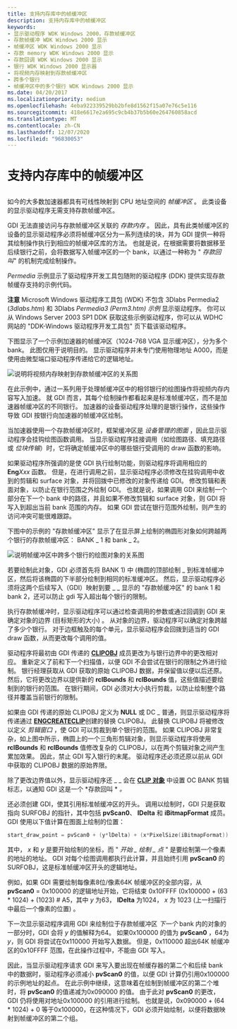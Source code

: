 ```yaml
---
title: 支持内存库中的帧缓冲区
description: 支持内存库中的帧缓冲区
keywords:
- 显示驱动程序 WDK Windows 2000，存款帧缓冲区
- 存款帧缓冲 WDK Windows 2000 显示
- 帧缓冲区 WDK Windows 2000 显示
- 存款 memory WDK Windows 2000 显示
- 存款回调 WDK Windows 2000 显示
- 银行 WDK Windows 2000 显示器
- 将视频内存映射到存款帧缓冲区
- 跨多个银行
- 帧缓冲区中的多个银行 WDK Windows 2000 显示
ms.date: 04/20/2017
ms.localizationpriority: medium
ms.openlocfilehash: 4eba922339529bb2bfe8d1562f15a07e76c5e116
ms.sourcegitcommit: 418e6617e2a695c9cb4b37b5b60e264760858acd
ms.translationtype: MT
ms.contentlocale: zh-CN
ms.lasthandoff: 12/07/2020
ms.locfileid: "96830053"
---
```

# <a name="supporting-banked-frame-buffers"></a>支持内存库中的帧缓冲区


## <span id="ddk_supporting_banked_frame_buffers_gg"></span><span id="DDK_SUPPORTING_BANKED_FRAME_BUFFERS_GG"></span>


如今的大多数加速器都具有可线性映射到 CPU 地址空间的 *帧缓冲区* 。 此类设备的显示驱动程序无需支持存款帧缓冲区。

GDI 无法直接访问与存款帧缓冲区关联的 *存款内存* 。 因此，具有此类帧缓冲区的设备的显示驱动程序必须将帧缓冲区分为一系列连续的块，并为 GDI 提供一种将其绘制操作执行到相应的帧缓冲区库的方法。 也就是说，在根据需要将数据移至后续银行之前，会将数据写入帧缓冲区的一个 bank，以通过一种称为 " *存款回叫*" 的机制完成绘制操作。

*Permedia* 示例显示了驱动程序开发工具包随附的驱动程序 (DDK) 提供实现存款帧缓存支持的示例代码。

**注意**   Microsoft Windows 驱动程序工具包 (WDK) 不包含 3Dlabs Permedia2 (*3dlabs.htm*) 和 3Dlabs *Permedia3 (Perm3.htm) 示例* 显示驱动程序。 你可以从 Windows Server 2003 SP1 DDK 获取这些示例驱动程序，你可以从 WDHC 网站的 "DDK-Windows 驱动程序开发工具包" 页下载该驱动程序。

 

下图显示了一个示例加速器的帧缓冲区（1024-768 VGA 显示缓冲区），分为多个 bank。 此图仅用于说明目的。 显示驱动程序并未专门使用物理地址 A000，而是使用由微型端口驱动程序传递给它的逻辑地址。

![说明将视频内存映射到存款帧缓冲区的关系图](images/banking1.png)

在此示例中，通过一系列用于处理帧缓冲区中的相邻银行的绘图操作将视频内存内容写入加速。 就 GDI 而言，其每个绘制操作都看起来是标准帧缓冲区，而不是加速器帧缓冲区的不同银行。 加速器的设备驱动程序处理的是银行操作，这些操作导致 GDI 按银行向加速器的帧缓冲区绘制。

当加速器使用一个存款帧缓冲区时，框架缓冲区是 *设备管理的图面* ，因此显示驱动程序会挂钩绘图函数调用。 当显示驱动程序挂接调用（如绘图路径、填充路径或 *位块传输*）时，它将确定帧缓冲区中的哪些银行受调用的 draw 函数的影响。

如果驱动程序所强调的是使 GDI 执行绘制功能，则驱动程序将调用相应的 **Eng**_Xxx_ 函数。 但是，在进行调用之前，显示驱动程序必须修改在挂钩调用中收到的剪辑和 surface 对象，并将回拨中已修改的对象传递给 GDI。 修改剪辑和表面对象，以防止在银行范围之外绘制 GDI。 也就是说，如果调用 GDI 来绘制一个部分在下一个 bank 中的路径，并且如果不修改剪辑和 surface 对象，则 GDI 将写入到超出当前 bank 范围的内存。 如果 GDI 尝试在银行范围外绘制，则产生的访问冲突可能很难跟踪。

下图中的示例的 "存款帧缓冲区" 显示了在显示屏上绘制的椭圆形对象如何跨越两个银行的存款帧缓冲区： BANK \_ 1 和 bank \_ 2。

![说明帧缓冲区中跨多个银行的绘图对象的关系图](images/pvscan0.png)

若要绘制此对象，GDI 必须首先将 BANK 1) 中 (椭圆的顶部绘制 \_ 到标准帧缓冲区，然后将该椭圆的下半部分绘制到相同的标准缓冲区。 然后，显示驱动程序必须将这两个后续写入（GDI）映射到要 \_ \_ 显示的 "存款帧缓冲区" 的 bank 1 和 bank 2，还可以防止 gdi 写入超出每个银行的限制。

执行存款帧缓冲时，显示驱动程序可以通过检查调用的参数或通过回调到 GDI 来确定对象的边界 (目标矩形的大小) 。 从对象的边界，驱动程序可以确定对象跨越了多少个银行。 对于边框触及的每个单元，显示驱动程序会回拨到适当的 GDI draw 函数，从而更改每个调用的值。

驱动程序将最初由 GDI 传递的 [**CLIPOBJ**](/windows/win32/api/winddi/ns-winddi-clipobj) 成员更改为与银行边界中的更改相对应。 重新定义了前和下一个扫描值，以便 GDI 不会尝试在银行的限制之外进行绘制。 银行经理获取从 GDI 获取的原始 CLIPOBJ 数据，并保留值以便以后还原。 然后，它将更改边界以提供新的 **rclBounds** 和 **rclBounds** 值，这些值描述要绘制到的银行的范围。 在银行期间，GDI 必须对大小执行剪裁，以防止绘制整个路径并覆盖当前银行的限制。

如果由 GDI 传递的原始 CLIPOBJ 定义为 **NULL** 或 DC \_ 普通，则显示驱动程序将传递通过 [**ENGCREATECLIP**](/windows/win32/api/winddi/nf-winddi-engcreateclip)创建的替换 CLIPOBJ。 此替换 CLIPOBJ 将被修改以定义 *剪辑窗口* ，使 GDI 可以剪裁到单个银行的范围。 如果 CLIPOBJ 非常复杂，如上图中所示，椭圆上的一个三角形剪辑对象，则显示驱动程序将使用 **rclBounds** 和 **rclBounds** 值修改复杂的 CLIPOBJ，以在两个剪辑对象之间产生累加效果。 因此，禁止 GDI 写入银行的末尾。 驱动程序还必须还原以前从 GDI 中获取的 CLIPOBJ 数据的原始界限。

除了更改边界值以外，显示驱动程序还 \_ \_ 会在 [**CLIP 对象**](/windows/win32/api/winddi/ns-winddi-clipobj) 中设置 OC BANK 剪辑标志，以通知 GDI 这是一个 *存款回叫 * *。*

还必须创建 GDI，使其引用标准帧缓冲区的开头。 调用以绘制时，GDI 只是获取指向 SURFOBJ 的指针，其中包括 **pvScan0**、 **lDelta** 和 **iBitmapFormat** 成员。 GDI 使用以下值计算在图面上绘制的位置：

```cpp
start_draw_point = pvScan0 + (y*lDelta) + (x*PixelSize(iBitmapFormat))
```

其中， *x* 和 *y* 是要开始绘制的坐标，而 " *开始 \_ 绘制 \_ 点* " 是要绘制第一个像素的地址的地址。 GDI 对每个绘图调用都执行此计算，并且始终引用 **pvScan0** 的 SURFOBJ，这是标准帧缓冲区开头的逻辑地址。

例如，如果 GDI 需要绘制每像素8位/像素64K 帧缓冲区的全部内容，从 **pvScan0** = 0x100000 的逻辑地址开始，它将结束 0x10FFFF (0x100000 + (63 \* 1024) + (1023) # A5，其中 *y* 为63， **lDelta** 为1024， *x* 为 1023 (上一扫描行中最后一个像素的位置) 。

下一次显示驱动程序调用 GDI 来绘制位于存款帧缓冲区 *下一个* bank 内的对象的一部分时，GDI 会将 *y* 的值解释为64。 如果0x100000 的值为 **pvScan0** ，64为 *y*，则 GDI 将尝试在0x110000 开始写入数据。 但是，0x110000 超出64K 帧缓冲区的0x10FFFF 范围，在此操作过程中，不能由 GDI 写入。

因此，当显示驱动程序请求 GDI 来写入要出现在帧缓存器的第二个和后续 bank 中的数据时，驱动程序必须减小 **pvScan0** 的值，以便 GDI 计算仍引用0x100000 的示例地址的起点。 在此示例中继续，这意味着在绘制到帧缓冲区的第二个堆时，将 **pvScan0** 的值递减为0x090000 的值。 由于此对 **pvScan0** 的更改，GDI 仍将使用对地址0x100000 的引用进行绘制。 也就是说，0x090000 + (64 \* 1024) + 0 等于0x100000，在这种情况下，GDI 必须开始绘制，以便将数据映射到帧缓冲区的第二个组。

